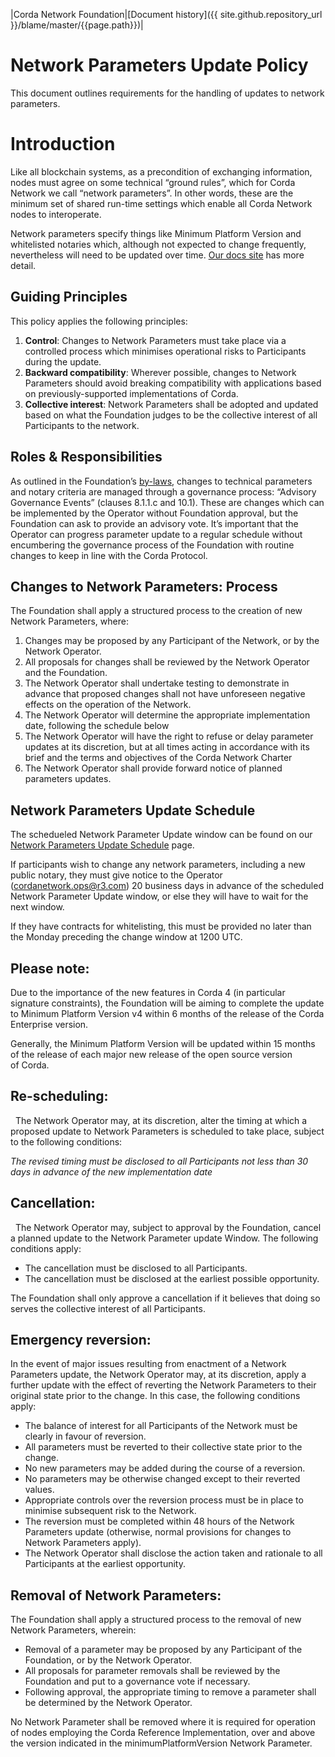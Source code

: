 |Corda Network Foundation|[Document history]({{ site.github.repository_url }}/blame/master/{{page.path}})|

Network Parameters Update Policy
=================================

This document outlines requirements for the handling of updates to network parameters.

Introduction
============

Like all blockchain systems, as a precondition of exchanging information, nodes must agree on some technical “ground rules”, which for Corda Network we call “network parameters”. In other words, these are the minimum set of shared run-time settings which enable all Corda Network nodes to interoperate.

Network parameters specify things like Minimum  Platform Version and whitelisted notaries  which, although not expected to change frequently,  nevertheless will need to be updated over time. [Our docs site](https://na01.safelinks.protection.outlook.com/?url=https%3A%2F%2Fdocs.corda.net%2Fnetwork-map.html%23network-parameters&data=02%7C01%7C%7C7b5adf5bd9674a65dc7708d697159e1a%7Ca4be1f2e2d10419587cd736aca9b672c%7C0%7C0%7C636862516429056071&sdata=nQfxg5VijKYmEXjmPdSoDH5HjGLtXTEDjIX0%2BAMFfJ8%3D&reserved=0) has more detail.


Guiding Principles
------------------

This policy applies the following principles:

1.  **Control**: Changes to Network Parameters must take place via a controlled process which minimises operational 
risks to Participants during the update.
2.  **Backward compatibility**: Wherever possible, changes to Network Parameters should avoid breaking compatibility 
with applications based on previously-supported implementations of Corda. 
3.  **Collective interest**: Network Parameters shall be adopted and updated based on what the Foundation judges to be 
the collective interest of all Participants to the network. 


Roles & Responsibilities
------------------------

As outlined in the Foundation’s [by-laws](https://na01.safelinks.protection.outlook.com/?url=https%3A%2F%2Fcorda.network%2Fgovernance%2Fbylaws.html&data=02%7C01%7C%7C7b5adf5bd9674a65dc7708d697159e1a%7Ca4be1f2e2d10419587cd736aca9b672c%7C0%7C0%7C636862516429066085&sdata=IpBxiEXL6zTrFt%2BMY8Q7gYldsYpViLi2gQOLnOWfzRI%3D&reserved=0), changes to technical parameters and  notary criteria are managed through a governance process: “Advisory Governance  Events” (clauses 8.1.1.c and 10.1). These are changes which can be implemented  by the Operator without Foundation approval, but the Foundation can ask to  provide an advisory vote. It’s important that the Operator can progress parameter update to a  regular schedule without encumbering the governance process of the Foundation with routine changes to keep in line  with the Corda Protocol.

Changes to Network Parameters: Process
--------------------------------------

The Foundation shall apply a structured process to the creation of new Network Parameters, where:

1. Changes may be proposed by any Participant of the Network, or by the Network Operator.
2. All proposals for changes shall be reviewed by the Network Operator and the Foundation.
3. The Network Operator shall undertake testing to demonstrate in advance that proposed changes shall not have unforeseen negative effects on the operation of the Network.
4. The Network Operator will determine the appropriate implementation date, following the schedule below
5. The Network Operator will have the right to refuse or delay parameter updates at its discretion, but at all times acting in accordance with its brief and the terms and objectives of the Corda Network Charter
6. The Network Operator shall provide forward notice of planned parameters updates.


Network Parameters Update Schedule
--------------------------------------------------------------

The schedueled Network Parameter Update window can be found on our [Network Parameters Update Schedule](https://corda.network/participation/networkparamsschedule.html) page.

If participants wish to change any network parameters, including a new public notary, they must give notice to the Operator (cordanetwork.ops@r3.com) 20 business days in advance of the scheduled Network Parameter Update window, or else they will have to wait for the next window.

If they have contracts for whitelisting, this must be provided no later than the Monday preceding the change window at 1200 UTC.

Please note:
------------

Due to the importance of the new features in Corda 4 (in particular signature constraints), the Foundation will be aiming to complete the update to Minimum Platform Version v4 within 6 months of the release of the Corda Enterprise version.

Generally, the Minimum Platform Version will be updated within 15 months of the release of each major new release of the open source version of Corda.

Re-scheduling:
--------------
 
The Network Operator may, at its discretion, alter the timing at which a proposed update to Network Parameters is scheduled to take place, subject to the following conditions:

*The revised timing must be disclosed to all Participants not less than 30 days in advance of the new implementation date*

Cancellation:
-------------
 
The Network Operator may, subject to approval by the Foundation, cancel a planned update to the Network Parameter update Window. The following conditions apply:

- The cancellation must be disclosed to all Participants.
- The cancellation must be disclosed at the earliest possible opportunity.

The Foundation shall only approve a cancellation if it believes that doing so serves the collective interest of all Participants. 

Emergency reversion:
--------------------

In the event of major issues resulting from enactment of a Network Parameters update, the Network Operator may, at its discretion, apply a further update with the effect of reverting the Network Parameters to their original state prior to the change. In this case, the following conditions apply:

- The balance of interest for all Participants of the Network must be clearly in favour of reversion.
- All parameters must be reverted to their collective state prior to the change.
- No new parameters may be added during the course of a reversion.
- No parameters may be otherwise changed except to their reverted values.
- Appropriate controls over the reversion process must be in place to minimise subsequent risk to the Network.
- The reversion must be completed within 48 hours of the Network Parameters update (otherwise, normal provisions for changes to Network Parameters apply).
- The Network Operator shall disclose the action taken and rationale to all Participants at the earliest opportunity.

Removal of Network Parameters:
------------------------------

The Foundation shall apply a structured process to the removal of new Network Parameters, wherein:

- Removal of a parameter may be proposed by any Participant of the Foundation, or by the Network Operator.
- All proposals for parameter removals shall be reviewed by the Foundation and put to a governance vote if necessary.
- Following approval, the appropriate timing to remove a parameter shall be determined by the Network Operator.

No Network Parameter shall be removed where it is required for operation of nodes employing the Corda Reference Implementation, over and above the version indicated in the minimumPlatformVersion Network Parameter.
